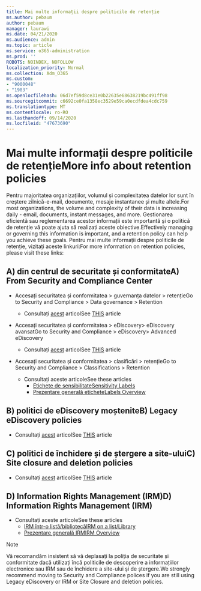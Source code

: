 ```yaml
---
title: Mai multe informații despre politicile de retenție
ms.author: pebaum
author: pebaum
manager: laurawi
ms.date: 04/21/2020
ms.audience: admin
ms.topic: article
ms.service: o365-administration
ms.prod: ''
ROBOTS: NOINDEX, NOFOLLOW
localization_priority: Normal
ms.collection: Adm_O365
ms.custom:
- "9000048"
- "1983"
ms.openlocfilehash: 06d7ef59d8ce31e0b22635e68638219bc491ff98
ms.sourcegitcommit: c6692ce0fa1358ec3529e59ca0ecdfdea4cdc759
ms.translationtype: MT
ms.contentlocale: ro-RO
ms.lasthandoff: 09/14/2020
ms.locfileid: "47673690"
---
```

# <a name="more-info-about-retention-policies"></a><span data-ttu-id="e67c5-102">Mai multe informații despre politicile de retenție</span><span class="sxs-lookup"><span data-stu-id="e67c5-102">More info about retention policies</span></span>

<span data-ttu-id="e67c5-103">Pentru majoritatea organizațiilor, volumul și complexitatea datelor lor sunt în creștere zilnică-e-mail, documente, mesaje instantanee și multe altele.</span><span class="sxs-lookup"><span data-stu-id="e67c5-103">For most organizations, the volume and complexity of their data is increasing daily - email, documents, instant messages, and more.</span></span> <span data-ttu-id="e67c5-104">Gestionarea eficientă sau reglementarea acestor informații este importantă și o politică de retenție vă poate ajuta să realizați aceste obiective.</span><span class="sxs-lookup"><span data-stu-id="e67c5-104">Effectively managing or governing this information is important, and a retention policy can help you achieve these goals.</span></span> <span data-ttu-id="e67c5-105">Pentru mai multe informații despre politicile de retenție, vizitați aceste linkuri:</span><span class="sxs-lookup"><span data-stu-id="e67c5-105">For more information on retention policies, please visit these links:</span></span>

## <a name="a-from-security-and-compliance-center"></a><span data-ttu-id="e67c5-106">A) din centrul de securitate și conformitate</span><span class="sxs-lookup"><span data-stu-id="e67c5-106">A) From Security and Compliance Center</span></span>

- <span data-ttu-id="e67c5-107">Accesați securitatea și conformitatea > guvernanța datelor > retenție</span><span class="sxs-lookup"><span data-stu-id="e67c5-107">Go to Security and Compliance > Data governance > Retention</span></span>
  - <span data-ttu-id="e67c5-108">Consultați [acest](https://docs.microsoft.com/microsoft-365/compliance/retention-policies) articol</span><span class="sxs-lookup"><span data-stu-id="e67c5-108">See [THIS](https://docs.microsoft.com/microsoft-365/compliance/retention-policies) article</span></span>

- <span data-ttu-id="e67c5-109">Accesați securitatea și conformitatea > eDiscovery> eDiscovery avansat</span><span class="sxs-lookup"><span data-stu-id="e67c5-109">Go to Security and Compliance > eDiscovery> Advanced eDiscovery</span></span> 
  - <span data-ttu-id="e67c5-110">Consultați [acest](https://docs.microsoft.com/microsoft-365/compliance/ediscovery-cases) articol</span><span class="sxs-lookup"><span data-stu-id="e67c5-110">See [THIS](https://docs.microsoft.com/microsoft-365/compliance/ediscovery-cases) article</span></span>

- <span data-ttu-id="e67c5-111">Accesați securitatea și conformitatea > clasificări > retenție</span><span class="sxs-lookup"><span data-stu-id="e67c5-111">Go to Security and Compliance > Classifications > Retention</span></span>
  - <span data-ttu-id="e67c5-112">Consultați aceste articole</span><span class="sxs-lookup"><span data-stu-id="e67c5-112">See these articles</span></span>
    - [<span data-ttu-id="e67c5-113">Etichete de sensibilitate</span><span class="sxs-lookup"><span data-stu-id="e67c5-113">Sensitivity Labels</span></span>](https://docs.microsoft.com/microsoft-365/compliance/sensitivity-labels)
    - [<span data-ttu-id="e67c5-114">Prezentare generală etichete</span><span class="sxs-lookup"><span data-stu-id="e67c5-114">Labels Overview</span></span>](https://docs.microsoft.com/microsoft-365/compliance/labels)

## <a name="b-legacy-ediscovery-policies"></a><span data-ttu-id="e67c5-115">B) politici de eDiscovery moștenite</span><span class="sxs-lookup"><span data-stu-id="e67c5-115">B) Legacy eDiscovery policies</span></span>

- <span data-ttu-id="e67c5-116">Consultați [acest](https://support.office.com/article/Set-up-an-eDiscovery-Center-in-SharePoint-Online-A18F8975-AA7F-43B4-A7D6-001D14744D8E) articol</span><span class="sxs-lookup"><span data-stu-id="e67c5-116">See [THIS](https://support.office.com/article/Set-up-an-eDiscovery-Center-in-SharePoint-Online-A18F8975-AA7F-43B4-A7D6-001D14744D8E) article</span></span>

## <a name="c-site-closure-and-deletion-policies"></a><span data-ttu-id="e67c5-117">C) politici de închidere și de ștergere a site-ului</span><span class="sxs-lookup"><span data-stu-id="e67c5-117">C) Site closure and deletion policies</span></span>

- <span data-ttu-id="e67c5-118">Consultați [acest](https://support.office.com/article/Use-policies-for-site-closure-and-deletion-A8280D82-27FD-48C5-9ADF-8A5431208BA5) articol</span><span class="sxs-lookup"><span data-stu-id="e67c5-118">See [THIS](https://support.office.com/article/Use-policies-for-site-closure-and-deletion-A8280D82-27FD-48C5-9ADF-8A5431208BA5) article</span></span>  

## <a name="d-information-rights-management-irm"></a><span data-ttu-id="e67c5-119">D) Information Rights Management (IRM)</span><span class="sxs-lookup"><span data-stu-id="e67c5-119">D) Information Rights Management (IRM)</span></span>

- <span data-ttu-id="e67c5-120">Consultați aceste articole</span><span class="sxs-lookup"><span data-stu-id="e67c5-120">See these articles</span></span>
  - [<span data-ttu-id="e67c5-121">IRM într-o listă/bibliotecă</span><span class="sxs-lookup"><span data-stu-id="e67c5-121">IRM on a list/Library</span></span>](https://support.office.com/article/apply-information-rights-management-to-a-list-or-library-3bdb5c4e-94fc-4741-b02f-4e7cc3c54aa1)
  - [<span data-ttu-id="e67c5-122">Prezentare generală IRM</span><span class="sxs-lookup"><span data-stu-id="e67c5-122">IRM Overview</span></span>](https://support.office.com/article/create-and-apply-information-management-policies-eb501fe9-2ef6-4150-945a-65a6451ee9e9)

> [!Note]
> <span data-ttu-id="e67c5-123">Vă recomandăm insistent să vă deplasați la poliția de securitate și conformitate dacă utilizați încă politicile de descoperire a informațiilor electronice sau IRM sau de închidere a site-ului și de ștergere.</span><span class="sxs-lookup"><span data-stu-id="e67c5-123">We strongly recommend moving to Security and Compliance polices if you are still using Legacy eDiscovery or IRM or Site Closure and deletion policies.</span></span>
